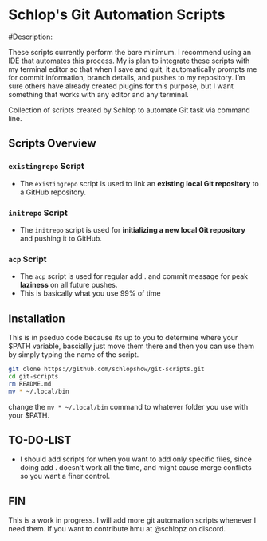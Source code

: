 # Schlop's Git Automation Scripts

#Description:

These scripts currently perform the bare minimum. I recommend using an IDE that automates this process. My is plan to integrate these scripts with my terminal editor so that when I save and quit, it automatically prompts me for commit information, branch details, and pushes to my repository. I’m sure others have already created plugins for this purpose, but I want something that works with any editor and any terminal.

Collection of scripts created by Schlop to automate Git task via command line.

## Scripts Overview

### `existingrepo` Script
- The `existingrepo` script is used to link an **existing local Git repository** to a GitHub repository.

### `initrepo` Script
- The `initrepo` script is used for **initializing a new local Git repository** and pushing it to GitHub.

### `acp` Script
- The `acp` script is used for regular add . and commit message for peak **laziness** on all future pushes.
- This is basically what you use 99% of time

## Installation
This is in pseduo code because its up to you to determine where your $PATH variable, bascially just move them there and then you can use them by simply typing the name of the script.

```sh
git clone https://github.com/schlopshow/git-scripts.git
cd git-scripts
rm README.md
mv * ~/.local/bin
```
change the ```mv * ~/.local/bin``` command to whatever folder you use with your $PATH.

## TO-DO-LIST

- I should add scripts for when you want to add only specific files, since doing add . doesn't work all the time, and might cause merge conflicts so you want a finer control.

## FIN
This is a work in progress. I will add more git automation scripts whenever I need them. If you want to contribute hmu at @schlopz on discord.
